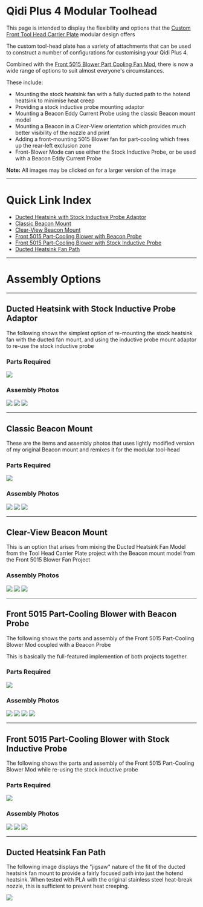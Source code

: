 # Qidi Plus 4 Modular Toolhead

This page is intended to display the flexibility and options that the [Custom Front Tool Head Carrier Plate](https://www.printables.com/model/1221132-custom-front-tool-head-carrier-plate-for-qidi-plus) modular design offers

The custom tool-head plate has a variety of attachments that can be used to construct a number of configurations for customising your Qidi Plus 4.

Combined with the [Front 5015 Blower Part Cooling Fan Mod](https://www.printables.com/model/1232611-modular-front-mounted-5015-blower-modification-for),
there is now a wide range of options to suit almost everyone's circumstances.

These include:

- Mounting the stock heatsink fan with a fully ducted path to the hotend heatsink to minimise heat creep
- Providing a stock inductive probe mounting adaptor
- Mounting a Beacon Eddy Current Probe using the classic Beacon mount model
- Mounting a Beacon in a Clear-View orientation which provides much better visibility of the nozzle and print
- Adding a front-mounting 5015 Blower fan for part-cooling which frees up the rear-left exclusion zone
- Front-Blower Mode can use either the Stock Inductive Probe, or be used with a Beacon Eddy Current Probe

**Note:** All images may be clicked on for a larger version of the image

---

# Quick Link Index

- [Ducted Heatsink with Stock Inductive Probe Adaptor](./README.md#ducted-heatsink-with-stock-inductive-probe-adaptor)
- [Classic Beacon Mount](./README.md#classic-beacon-mount)
- [Clear-View Beacon Mount](./README.md#clear-view-beacon-mount)
- [Front 5015 Part-Cooling Blower with Beacon Probe](./README.md#front-5015-part-cooling-blower-with-beacon-probe)
- [Front 5015 Part-Cooling Blower with Stock Inductive Probe](./README.md#front-5015-part-cooling-blower-with-stock-inductive-probe)
- [Ducted Heatsink Fan Path](./README.md#ducted-heatsink-fan-path)

---

# Assembly Options

---

## Ducted Heatsink with Stock Inductive Probe Adaptor

The following shows the simplest option of re-mounting the stock heatsink fan with the ducted fan mount,
and using the inductive probe mount adaptor to re-use the stock inductive probe

### Parts Required

[<img src="./small/Stock-Fan-Probe-Items.jpg">](./images/Stock-Fan-Probe-Items.jpg)

### Assembly Photos

[<img src="./small/Stock-Fan-Probe-Assembly-1.jpg">](./images/Stock-Fan-Probe-Assembly-1.jpg)
[<img src="./small/Stock-Fan-Probe-Assembly-2.jpg">](./images/Stock-Fan-Probe-Assembly-2.jpg)
[<img src="./small/Stock-Fan-Probe-Assembly-3.jpg">](./images/Stock-Fan-Probe-Assembly-3.jpg)

---

## Classic Beacon Mount

These are the items and assembly photos that uses lightly modified version of my original Beacon mount and
remixes it for the modular tool-head

### Parts Required

[<img src="./small/Classic-Beacon-Mount-Items.jpg">](./images/Classic-Beacon-Mount-Items.jpg)

### Assembly Photos

[<img src="./small/Classic-Beacon-Mount-Assembly-1.jpg">](./images/Classic-Beacon-Mount-Assembly-1.jpg)
[<img src="./small/Classic-Beacon-Mount-Assembly-2.jpg">](./images/Classic-Beacon-Mount-Assembly-2.jpg)
[<img src="./small/Classic-Beacon-Mount-Assembly-3.jpg">](./images/Classic-Beacon-Mount-Assembly-3.jpg)

---

## Clear-View Beacon Mount

This is an option that arises from mixing the Ducted Heatsink Fan Model from the Tool Head Carrier Plate project
with the Beacon mount model from the Front 5015 Blower Fan Project

### Assembly Photos

[<img src="./small/Clear-View-Beacon-Assembly-1.jpg">](./images/Clear-View-Beacon-Assembly-1.jpg)
[<img src="./small/Clear-View-Beacon-Assembly-2.jpg">](./images/Clear-View-Beacon-Assembly-2.jpg)
[<img src="./small/Clear-View-Beacon-Assembly-3.jpg">](./images/Clear-View-Beacon-Assembly-3.jpg)

---

## Front 5015 Part-Cooling Blower with Beacon Probe

The following shows the parts and assembly of the Front 5015 Part-Cooling Blower Mod coupled with a Beacon Probe

This is basically the full-featured implemention of both projects together.

### Parts Required

[<img src="./small/Front-Blower-Stock-Probe-Items.jpg">](./images/Front-Blower-Stock-Probe-Items.jpg)

### Assembly Photos

[<img src="./small/Front-Blower-Beacon-Assembly-1.jpg">](./images/Front-Blower-Beacon-Assembly-1.jpg)
[<img src="./small/Front-Blower-Beacon-Assembly-2.jpg">](./images/Front-Blower-Beacon-Assembly-2.jpg)
[<img src="./small/Front-Blower-Beacon-Assembly-3.jpg">](./images/Front-Blower-Beacon-Assembly-3.jpg)
[<img src="./small/Front-Blower-Beacon-Assembly-4.jpg">](./images/Front-Blower-Beacon-Assembly-4.jpg)

---

## Front 5015 Part-Cooling Blower with Stock Inductive Probe

The following shows the parts and assembly of the Front 5015 Part-Cooling Blower Mod while re-using the stock inductive probe

### Parts Required

[<img src="./small/Front-Blower-Beacon-Items.jpg">](./images/Front-Blower-Beacon-Items.jpg)

### Assembly Photos

[<img src="./small/Front-Blower-Stock-Probe-Assembly-1.jpg">](./images/Front-Blower-Stock-Probe-Assembly-1.jpg)
[<img src="./small/Front-Blower-Stock-Probe-Assembly-2.jpg">](./images/Front-Blower-Stock-Probe-Assembly-2.jpg)
[<img src="./small/Front-Blower-Stock-Probe-Assembly-3.jpg">](./images/Front-Blower-Stock-Probe-Assembly-3.jpg)

---

## Ducted Heatsink Fan Path

The following image displays the "jigsaw" nature of the fit of the ducted heatsink fan mount to
provide a fairly focused path into just the hotend heatsink.  When tested with PLA with the
original stainless steel heat-break nozzle, this is sufficient to prevent heat creeping.

[<img src="./small/Ducted-Heatsink-Fan-Path.jpg">](./images/Ducted-Heatsink-Fan-Path.jpg)
